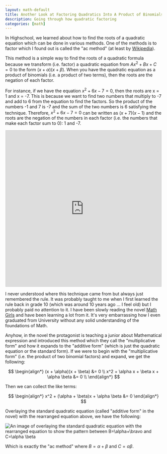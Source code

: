 ```yaml
---
layout: math-default                                                                   
title: Another Look at Factoring Quadratics Into A Product of Binomials
description: Going through how quadratic factoring
categories: [math]                                                
---
```


In Highschool, we learned about how to find the roots of a quadratic equation which 
can be done in various methods. One of the methods is to factor which I found out is 
called the "ac method" (at least by [Wikipedia](https://en.wikipedia.org/wiki/Factorization#Quadratic_ac_method)). 

This method is a simple way to find the roots of a quadratic formula because we transform (i.e. factor) 
a quadratic equation from $Ax^2+Bx+C=0$ to the form $(x + \alpha)(x + \beta)$. When you have the quadratic equation as 
a product of binomials (i.e. a product of two terms), then the roots are the negation of each factor. 

For instance, if we have the equation $x^2 + 6x - 7 = 0$, then the roots are x = 1 and x = -7. 
This is because we want to find two numbers that multiply to -7 and add to 6 from the equation to find the factors. 
So the product of the numbers -1 and 7 is -7 and the sum of the two numbers is 6 satisfying the technique. Therefore, 
$x^2 + 6x - 7 = 0$ can be written as $(x+7)(x-1)$ and the roots are the negation of the numbers in each factor (i.e. the numbers that make each factor 
sum to 0): 1 and -7. 

<center>
<iframe alt = "The graph of x^2+6x-7 using Desmos - a graphing software - to show the roots of the equation" src="https://www.desmos.com/calculator/zce0xvgu5c?embed" width="500" height="500" style="border: 1px solid #ccc" frameborder=0></iframe>
</center>

I never understood where this technique came from but always just remembered the rule. It was probably taught to me when I first learned the rule back in 
grade 10 (which was around 10 years ago ... I feel old) but I probably paid no attention to it. I have been slowly reading the novel [Math Girls](https://www.goodreads.com/book/show/13100316-math-girls) 
and have been learning a lot from it. It's very embarrassing how I even graduated from University without any solid understanding of the foundations of Math. 

Anyhow, in the novel the protagonist is teaching a junior about Mathematical expression and introduced this method which they call the "multiplicative form" and how it expands to 
the "additive form" (which is just the quadratic equation or the standard form). If we were to begin with the "multiplicative form" (i.e. the product of two binomial factors) and expand, we get the following: 

$$
\begin{align*}
(x + \alpha)(x + \beta) &= 0 \\
x^2 + \alpha x + \beta x + \alpha \beta &= 0 \\
\end{align*}
$$

Then we can collect the like terms:

$$
\begin{align*}
x^2 + (\alpha + \beta)x + \alpha \beta &= 0
\end{align*}
$$

Overlaying the standard quadratic equation (called "additive form" in the novel) with the rearranged equation above, we have the following:

![An image of overlaying the standard quadratic equation with the rearranged equation to show the pattern between B=\alpha+\bravo and C=\alpha \beta](../assets/math-physics/factoring-quadratic.png)

Which is exactly the "ac method" where $B = \alpha+\beta$ and $C = \alpha \beta$.
